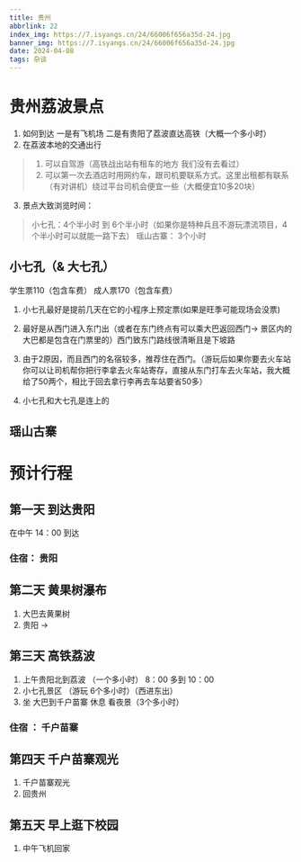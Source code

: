 ```yaml
---
title: 贵州
abbrlink: 22
index_img: https://7.isyangs.cn/24/66006f656a35d-24.jpg
banner_img: https://7.isyangs.cn/24/66006f656a35d-24.jpg
date: 2024-04-08
tags: 杂谈
---
```


# 贵州荔波景点

1. 如何到达 一是有飞机场 二是有贵阳了荔波直达高铁（大概一个多小时）
2. 在荔波本地的交通出行 
> 1. 可以自驾游（高铁战出站有租车的地方 我们没有去看过）
> 2. 可以第一次去酒店时用网约车，跟司机要联系方式。这里出租都有联系（有对讲机）绕过平台司机会便宜一些（大概便宜10多20块）
3. 景点大致浏览时间：
> 小七孔：4个半小时 到 6个半小时（如果你是特种兵且不游玩漂流项目，4个半小时可以就能一路下去）
> 瑶山古寨： 3个小时  

## 小七孔（& 大七孔）
学生票110（包含车费）
成人票170（包含车费）
1. 小七孔最好是提前几天在它的小程序上预定票(如果是旺季可能现场会没票)

2. 最好是从西门进入东门出（或者在东门终点有可以乘大巴返回西门-> 景区内的大巴都是包含在门票里的）西门致东门路线很清晰且是下坡路

3. 由于2原因，而且西门的名宿较多，推荐住在西门。（游玩后如果你要去火车站你可以让司机帮你把行李拿去火车站寄存，直接从东门打车去火车站，我大概给了50两个，相比于回去拿行李再去车站要省50多）

4. 小七孔和大七孔是连上的 
## 瑶山古寨




# 预计行程

## 第一天 到达贵阳

在中午 14：00 到达

### 住宿： 贵阳

## 第二天 黄果树瀑布 

1. 大巴去黄果树
2. 贵阳 ->  

## 第三天 高铁荔波
1. 上午贵阳北到荔波 （一个多小时）  8：00 多到 10：00
2. 小七孔景区 （游玩 6个多小时）（西进东出）
3. 坐 大巴到千户苗寨 休息 看夜景（3个多小时）

### 住宿 ： 千户苗寨

## 第四天 千户苗寨观光

1. 千户苗寨观光
2. 回贵州

## 第五天 早上逛下校园

1. 中午飞机回家
 
